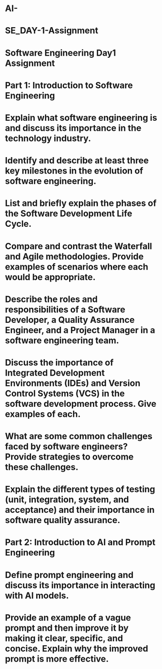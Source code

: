 # AI-
# SE_DAY-1-Assignment
# Software Engineering Day1 Assignment
# Part 1: Introduction to Software Engineering


# Explain what software engineering is and discuss its importance in the technology industry.


# Identify and describe at least three key milestones in the evolution of software engineering.


# List and briefly explain the phases of the Software Development Life Cycle.


# Compare and contrast the Waterfall and Agile methodologies. Provide examples of scenarios where each would be appropriate.


# Describe the roles and responsibilities of a Software Developer, a Quality Assurance Engineer, and a Project Manager in a software engineering team.


# Discuss the importance of Integrated Development Environments (IDEs) and Version Control Systems (VCS) in the software development process. Give examples of each.


# What are some common challenges faced by software engineers? Provide strategies to overcome these challenges.


# Explain the different types of testing (unit, integration, system, and acceptance) and their importance in software quality assurance.




# Part 2: Introduction to AI and Prompt Engineering


# Define prompt engineering and discuss its importance in interacting with AI models.


# Provide an example of a vague prompt and then improve it by making it clear, specific, and concise. Explain why the improved prompt is more effective.


